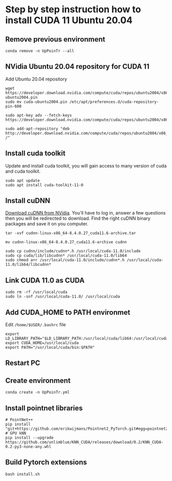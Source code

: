 # Step by step instruction how to install CUDA 11 Ubuntu 20.04

## Remove previous environment
```
conda remove -n UpPoinTr --all
```
## NVidia Ubuntu 20.04 repository for CUDA 11


Add Ubuntu 20.04 repository 

```
wget https://developer.download.nvidia.com/compute/cuda/repos/ubuntu2004/x86_64/cuda-ubuntu2004.pin
sudo mv cuda-ubuntu2004.pin /etc/apt/preferences.d/cuda-repository-pin-600

sudo apt-key adv --fetch-keys https://developer.download.nvidia.com/compute/cuda/repos/ubuntu2004/x86_64/3bf863cc.pub

sudo add-apt-repository "deb http://developer.download.nvidia.com/compute/cuda/repos/ubuntu2004/x86_64/ /"

```

## Install cuda toolkit

Update and install cuda toolkit, you will gain access to many version of cuda and cuda toolkit. 

```
sudo apt update
sudo apt install cuda-toolkit-11-0

```


## Install cuDNN

[Download cuDNN from NVidia](https://developer.nvidia.com/cudnn). You'll have to log in, answer a few questions then you will be redirected to download. Find the right cuDNN binary packages and save it on you computer.

```
tar -xvf cudnn-linux-x86_64-8.4.0.27_cuda11.6-archive.tar

mv cudnn-linux-x86_64-8.4.0.27_cuda11.6-archive cudnn

sudo cp cudnn/include/cudnn*.h /usr/local/cuda-11.0/include
sudo cp cuda/lib/libcudnn* /usr/local/cuda-11.0/lib64
sudo chmod a+r /usr/local/cuda-11.0/include/cudnn*.h /usr/local/cuda-11.0/lib64/libcudnn*
```

## Link CUDA 11.0 as CUDA
```
sudo rm -rf /usr/local/cuda
sudo ln -snf /usr/local/cuda-11.0/ /usr/local/cuda
```

## Add CUDA_HOME to PATH environmet


Edit `/home/$USER/.bashrc` file


```
export LD_LIBRARY_PATH="$LD_LIBRARY_PATH:/usr/local/cuda/lib64:/usr/local/cuda/extras/CUPTI/lib64"
export CUDA_HOME=/usr/local/cuda
export PATH="/usr/local/cuda/bin:$PATH"
```


## Restart PC

## Create environment
```
conda create -n UpPoinTr.yml
```

## Install pointnet libraries
```
# PointNet++
pip install "git+https://github.com/erikwijmans/Pointnet2_PyTorch.git#egg=pointnet2_ops&subdirectory=pointnet2_ops_lib"
# GPU kNN
pip install --upgrade https://github.com/unlimblue/KNN_CUDA/releases/download/0.2/KNN_CUDA-0.2-py3-none-any.whl
```

## Build Pytorch extensions
```
bash install.sh
```


